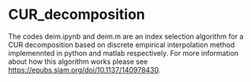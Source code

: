 # CUR_decomposition
The codes deim.ipynb and deim.m are an index selection algorithm for a CUR decomposition based on discrete empirical interpolation method implemennted in python and matlab respectively. For more information about how 
this algorithm works please see https://epubs.siam.org/doi/10.1137/140978430.
